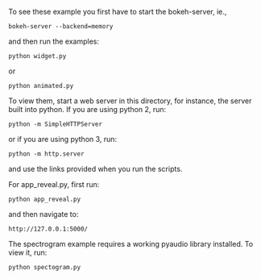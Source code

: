 To see these example you first have to start the bokeh-server, ie., 

    bokeh-server --backend=memory

and then run the examples:

    python widget.py

or

    python animated.py

To view them, start a web server in this directory, for instance, the server
built into python. If you are using python 2, run:

    python -m SimpleHTTPServer

or if you are using python 3, run:

    python -m http.server

and use the links provided when you run the scripts.

For app_reveal.py, first run:

    python app_reveal.py

and then navigate to:

    http://127.0.0.1:5000/

The spectrogram example requires a working pyaudio library installed.
To view it, run:

    python spectogram.py

